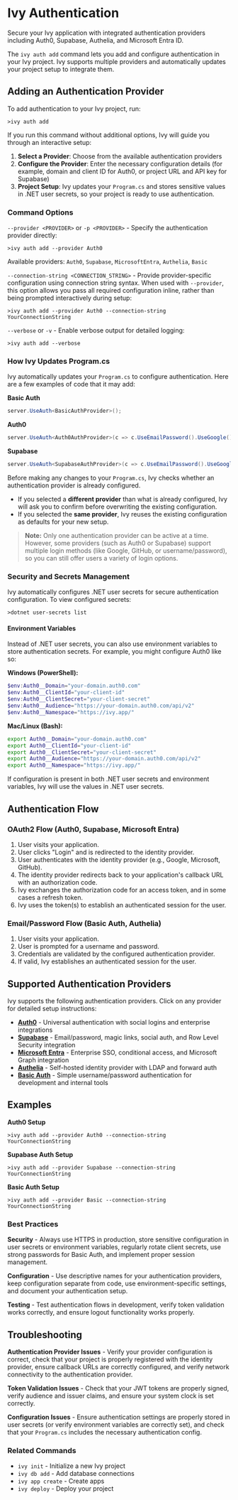 ﻿---
searchHints:
  - authentication
  - login
  - security
  - auth
  - oauth
  - identity
---

# Ivy Authentication

<Ingress>
Secure your Ivy application with integrated authentication providers including Auth0, Supabase, Authelia, and Microsoft Entra ID.
</Ingress>

The `ivy auth add` command lets you add and configure authentication in your Ivy project. Ivy supports multiple providers and automatically updates your project setup to integrate them.

## Adding an Authentication Provider

To add authentication to your Ivy project, run:

```terminal
>ivy auth add
```

If you run this command without additional options, Ivy will guide you through an interactive setup:

1. **Select a Provider**: Choose from the available authentication providers
2. **Configure the Provider**: Enter the necessary configuration details (for example, domain and client ID for Auth0, or project URL and API key for Supabase)
3. **Project Setup**: Ivy updates your `Program.cs` and stores sensitive values in .NET user secrets, so your project is ready to use authentication.

### Command Options

`--provider <PROVIDER>` or `-p <PROVIDER>` - Specify the authentication provider directly:

```terminal
>ivy auth add --provider Auth0
```

Available providers: `Auth0`, `Supabase`, `MicrosoftEntra`, `Authelia`, `Basic`

`--connection-string <CONNECTION_STRING>` - Provide provider-specific configuration using connection string syntax. When used with `--provider`, this option allows you pass all required configuration inline, rather than being prompted interactively during setup:

```terminal
>ivy auth add --provider Auth0 --connection-string YourConnectionString
```

`--verbose` or `-v` - Enable verbose output for detailed logging:

```terminal
>ivy auth add --verbose
```

### How Ivy Updates Program.cs

Ivy automatically updates your `Program.cs` to configure authentication. Here are a few examples of code that it may add:

**Basic Auth**

```csharp
server.UseAuth<BasicAuthProvider>();
```

**Auth0**

```csharp
server.UseAuth<Auth0AuthProvider>(c => c.UseEmailPassword().UseGoogle().UseApple());
```

**Supabase**

```csharp
server.UseAuth<SupabaseAuthProvider>(c => c.UseEmailPassword().UseGoogle().UseGithub());
```

Before making any changes to your `Program.cs`, Ivy checks whether an authentication provider is already configured.
- If you selected a **different provider** than what is already configured, Ivy will ask you to confirm before overwriting the existing configuration.
- If you selected the **same provider**, Ivy reuses the existing configuration as defaults for your new setup.

> **Note:** Only one authentication provider can be active at a time. However, some providers (such as Auth0 or Supabase) support multiple login methods (like Google, GitHub, or username/password), so you can still offer users a variety of login options.

### Security and Secrets Management

Ivy automatically configures .NET user secrets for secure authentication configuration. To view configured secrets:

```terminal
>dotnet user-secrets list
```

#### Environment Variables

Instead of .NET user secrets, you can also use environment variables to store authentication secrets. For example, you might configure Auth0 like so:

**Windows (PowerShell):**

```powershell
$env:Auth0__Domain="your-domain.auth0.com"
$env:Auth0__ClientId="your-client-id"
$env:Auth0__ClientSecret="your-client-secret"
$env:Auth0__Audience="https://your-domain.auth0.com/api/v2"
$env:Auth0__Namespace="https://ivy.app/"
```

**Mac/Linux (Bash):**
```bash
export Auth0__Domain="your-domain.auth0.com"
export Auth0__ClientId="your-client-id"
export Auth0__ClientSecret="your-client-secret"
export Auth0__Audience="https://your-domain.auth0.com/api/v2"
export Auth0__Namespace="https://ivy.app/"
```

If configuration is present in both .NET user secrets and environment variables, Ivy will use the values in .NET user secrets.

## Authentication Flow

### OAuth2 Flow (Auth0, Supabase, Microsoft Entra)

1. User visits your application.
2. User clicks "Login" and is redirected to the identity provider.
3. User authenticates with the identity provider (e.g., Google, Microsoft, GitHub).
4. The identity provider redirects back to your application's callback URL with an authorization code.
5. Ivy exchanges the authorization code for an access token, and in some cases a refresh token.
6. Ivy uses the token(s) to establish an authenticated session for the user.

### Email/Password Flow (Basic Auth, Authelia)

1. User visits your application.
2. User is prompted for a username and password.
3. Credentials are validated by the configured authentication provider.
4. If valid, Ivy establishes an authenticated session for the user.

## Supported Authentication Providers

Ivy supports the following authentication providers. Click on any provider for detailed setup instructions:

- **[Auth0](Auth0.md)** - Universal authentication with social logins and enterprise integrations
- **[Supabase](Supabase.md)** - Email/password, magic links, social auth, and Row Level Security integration
- **[Microsoft Entra](MicrosoftEntra.md)** - Enterprise SSO, conditional access, and Microsoft Graph integration
- **[Authelia](Authelia.md)** - Self-hosted identity provider with LDAP and forward auth
- **[Basic Auth](BasicAuth.md)** - Simple username/password authentication for development and internal tools

## Examples

**Auth0 Setup**

```terminal
>ivy auth add --provider Auth0 --connection-string YourConnectionString
```

**Supabase Auth Setup**

```terminal
>ivy auth add --provider Supabase --connection-string YourConnectionString
```

**Basic Auth Setup**

```terminal
>ivy auth add --provider Basic --connection-string YourConnectionString
```

### Best Practices

**Security** - Always use HTTPS in production, store sensitive configuration in user secrets or environment variables, regularly rotate client secrets, use strong passwords for Basic Auth, and implement proper session management.

**Configuration** - Use descriptive names for your authentication providers, keep configuration separate from code, use environment-specific settings, and document your authentication setup.

**Testing** - Test authentication flows in development, verify token validation works correctly, and ensure logout functionality works properly.

## Troubleshooting

**Authentication Provider Issues** - Verify your provider configuration is correct, check that your project is properly registered with the identity provider, ensure callback URLs are correctly configured, and verify network connectivity to the authentication provider.

**Token Validation Issues** - Check that your JWT tokens are properly signed, verify audience and issuer claims, and ensure your system clock is set correctly.

**Configuration Issues** - Ensure authentication settings are properly stored in user secrets (or verify environment variables are correctly set), and check that your `Program.cs` includes the necessary authentication config.

### Related Commands

- `ivy init` - Initialize a new Ivy project
- `ivy db add` - Add database connections
- `ivy app create` - Create apps
- `ivy deploy` - Deploy your project

